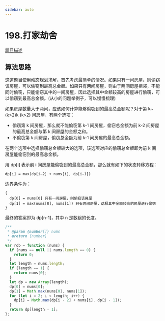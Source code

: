 ```yaml
---
sidebar: auto
---
```


# 198.打家劫舍
[题目描述](https://leetcode-cn.com/problems/house-robber/)

## 算法思路
这道题目使用动态规划求解，首先考虑最简单的情况。如果只有一间房屋，则偷窃该房屋，可以偷窃到最高总金额。如果只有两间房屋，则由于两间房屋相邻，不能同时偷窃，只能偷窃其中的一间房屋，因此选择其中金额较高的房屋进行偷窃，可以偷窃到最高总金额。(从小的问题举例子，可以慢慢梳理)

如果房屋数量大于两间，应该如何计算能够偷窃到的最高总金额呢？对于第 k~(k>2)k (k>2) 间房屋，有两个选项：
- 偷窃第 k 间房屋，那么就不能偷窃第 k-1 间房屋，偷窃总金额为前 k-2 间房屋的最高总金额与第 k 间房屋的金额之和。
- 不偷窃第 k 间房屋，偷窃总金额为前 k-1 间房屋的最高总金额。

在两个选项中选择偷窃总金额较大的选项，该选项对应的偷窃总金额即为前 k 间房屋能偷窃到的最高总金额。

用 dp[i] 表示前 i 间房屋能偷窃到的最高总金额，那么就有如下的状态转移方程：

```
dp[i] = max(dp[i−2] + nums[i], dp[i−1])
```

边界条件为：

```
{ 
  dp[0] = nums[0] 只有一间房屋，则偷窃该房屋
  dp[1] = max(nums[0], nums[1]) 只有两间房屋，选择其中金额较高的房屋进行偷窃
​}
```

最终的答案即为 dp[n-1]，其中 n 是数组的长度。

```js
/**
 * @param {number[]} nums
 * @return {number}
 */
var rob = function (nums) {
  if (nums == null || nums.length == 0) {
    return 0;
  }
  let length = nums.length;
  if (length == 1) {
    return nums[0];
  }
  let dp = new Array(length);
  dp[0] = nums[0];
  dp[1] = Math.max(nums[0], nums[1]);
  for (let i = 2; i < length; i++) {
    dp[i] = Math.max(dp[i - 2] + nums[i], dp[i - 1]);
  }
  return dp[length - 1];
};
```

